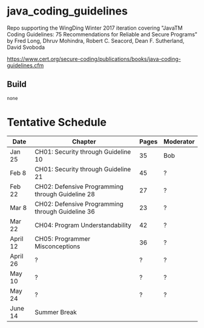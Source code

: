 # java_coding_guidelines

Repo supporting the WingDing Winter 2017 iteration covering "JavaTM Coding 
Guidelines:  75 Recommendations for Reliable and Secure Programs" by Fred Long,
Dhruv Mohindra, Robert C. Seacord, Dean F. Sutherland, David Svoboda

https://www.cert.org/secure-coding/publications/books/java-coding-guidelines.cfm

## Build

    none

# Tentative Schedule

| Date    | Chapter | Pages | Moderator |
|---------|---------|-------|-----------|
|Jan 25   |CH01:  Security through Guideline 10|35|Bob|
|Feb 8    |CH01:  Security through Guideline 21|45|?|
|Feb 22   |CH02:  Defensive Programming through Guideline 28|27|?|
|Mar 8    |CH02:  Defensive Programming through Guideline 36|23|?|
|Mar 22   |CH04:  Program Understandability|42|?|
|April 12 |CH05:  Programmer Misconceptions|36|?|
|April 26 |?|?|?|
|May 10   |?|?|?|
|May 24   |?|?|?|
|June 14  |Summer Break|
